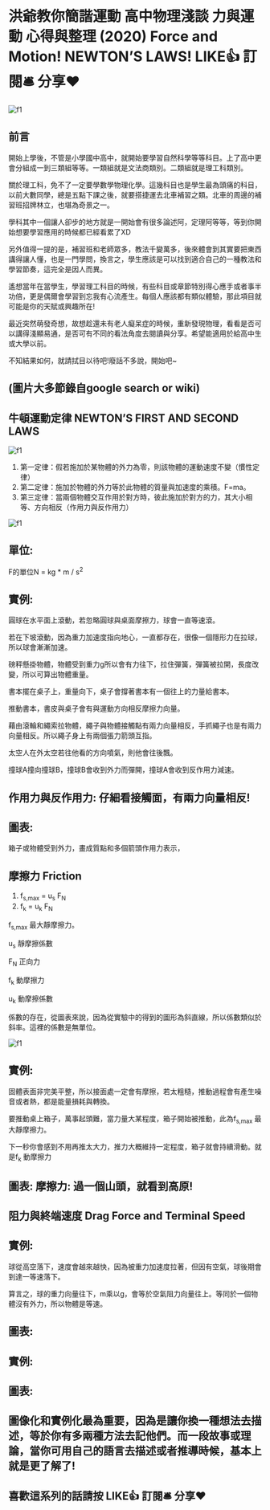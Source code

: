 # 洪爺教你簡諧運動 高中物理淺談 力與運動 心得與整理 (2020) Force and Motion! NEWTON’S LAWS! LIKE👍 訂閱🛎 分享❤️
![f1](https://github.com/HCH1/blog/blob/master/fig/phy3a.JPG)

## 前言
開始上學後，不管是小學國中高中，就開始要學習自然科學等等科目。上了高中更會分組成一到三類組等等。一類組就是文法商類別。二類組就是理工科類別。

關於理工科，免不了一定要學數學物理化學。這幾科目也是學生最為頭痛的科目，以前大數同學，總是五點下課之後，就要搭捷運去北車補習之類。北車的周邊的補習班招牌林立，也堪為奇景之一。

學科其中一個讓人卻步的地方就是一開始會有很多論述阿，定理阿等等，等到你開始想要學習應用的時候都已經看累了XD

另外值得一提的是，補習班和老師眾多，教法千變萬多，後來體會到其實要把東西講得讓人懂，也是一門學問，換言之，學生應該是可以找到適合自己的一種教法和學習節奏，這完全是因人而異。

遙想當年在當學生，學習理工科目的時候，有些科目或章節特別得心應手或者事半功倍，更是偶爾會學習到忘我有心流產生。每個人應該都有類似體驗，那此項目就可能是你的天賦或興趣所在!

最近突然萌發奇想，故想趁還未有老人癡呆症的時候，重新發現物理，看看是否可以講得淺顯易通，是否可有不同的看法角度去閱讀與分享。希望能適用於給高中生或大學以前。

不知結果如何，就請拭目以待吧!廢話不多說，開始吧~

## (圖片大多節錄自google search or wiki)

## 牛頓運動定律 NEWTON’S FIRST AND SECOND LAWS
![f1](https://github.com/HCH1/blog/blob/master/fig/phy3b.JPG)

1. 第一定律：假若施加於某物體的外力為零，則該物體的運動速度不變（慣性定律）
1. 第二定律：施加於物體的外力等於此物體的質量與加速度的乘積。F=ma。
1. 第三定律：當兩個物體交互作用於對方時，彼此施加於對方的力，其大小相等、方向相反（作用力與反作用力）

![f1](https://github.com/HCH1/blog/blob/master/fig/phy3c.JPG)

## 單位: 
F的單位N = kg * m / s<sup>2</sup>

## 實例:
圓球在水平面上滾動，若忽略圓球與桌面摩擦力，球會一直等速滾。

若在下坡滾動，因為重力加速度指向地心，一直都存在，很像一個隱形力在拉球，所以球會漸漸加速。

磅秤懸掛物體，物體受到重力g所以會有力往下，拉住彈簧，彈簧被拉開，長度改變，所以可算出物體重量。

書本擺在桌子上，重量向下，桌子會撐著書本有一個往上的力量給書本。

推動書本，書皮與桌子會有與運動方向相反摩擦力向量。

藉由滾輪和繩索拉物體，繩子與物體接觸點有兩力向量相反，手抓繩子也是有兩力向量相反。所以繩子身上有兩個張力箭頭互指。

太空人在外太空若往他看的方向噴氣，則他會往後飄。

撞球A撞向撞球B，撞球B會收到外力而彈開，撞球A會收到反作用力減速。

## 作用力與反作用力: 仔細看接觸面，有兩力向量相反!

## 圖表: 
箱子或物體受到外力，畫成質點和多個箭頭作用力表示，


## 摩擦力 Friction 
1. f<sub>s,max</sub> = u<sub>s</sub> F<sub>N</sub>
1. f<sub>k</sub> = u<sub>k</sub> F<sub>N</sub>

f<sub>s,max</sub> 最大靜摩擦力。

u<sub>s</sub> 靜摩擦係數

F<sub>N</sub> 正向力

f<sub>k</sub> 動摩擦力

u<sub>k</sub> 動摩擦係數

係數的存在，從圖表來說，因為從實驗中的得到的圖形為斜直線，所以係數類似於斜率。這裡的係數是無單位。

![f1](https://github.com/HCH1/blog/blob/master/fig/phy3d.JPG)

## 實例:
固體表面非完美平整，所以接面處一定會有摩擦，若太粗糙，推動過程會有產生噪音或者熱，都是能量損耗與轉換。

要推動桌上箱子，萬事起頭難，當力量大某程度，箱子開始被推動，此為f<sub>s,max</sub> 最大靜摩擦力。

下一秒你會感到不用再推太大力，推力大概維持一定程度，箱子就會持續滑動。就是f<sub>k</sub> 動摩擦力

## 圖表: 摩擦力: 過一個山頭，就看到高原!


## 阻力與終端速度 Drag Force and Terminal Speed



## 實例:
球從高空落下，速度會越來越快，因為被重力加速度拉著，但因有空氣，球後期會到達一等速落下。

算言之，球的重力向量往下，m乘以g，會等於空氣阻力向量往上。等同於一個物體沒有外力，所以物體是等速。


## 圖表:



## 實例:
## 圖表:

## 圖像化和實例化最為重要，因為是讓你換一種想法去描述，等於你有多兩種方法去記他們。而一段故事或理論，當你可用自己的語言去描述或者推導時候，基本上就是更了解了!

## 喜歡這系列的話請按 LIKE👍 訂閱🛎 分享❤️
